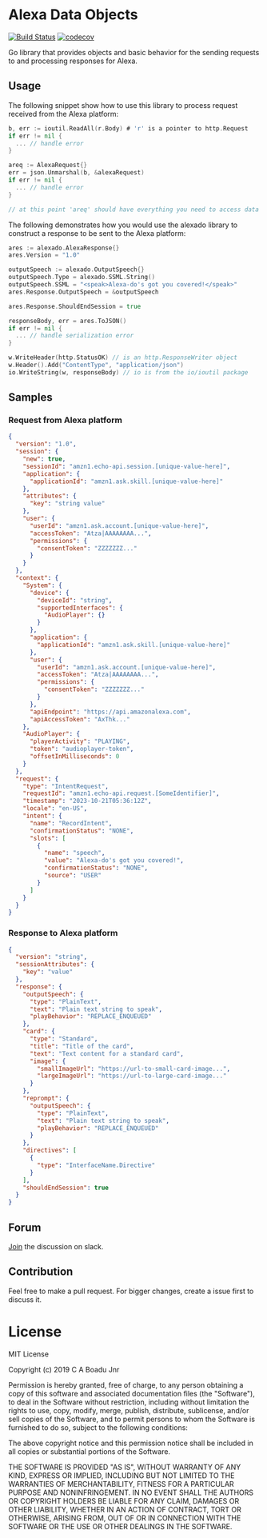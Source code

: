 

# Alexa Data Objects

[![Build Status](https://travis-ci.com/ekowcharles/alexado.svg?branch=master)](https://travis-ci.com/ekowcharles/alexado) [![codecov](https://codecov.io/gh/ekowcharles/alexado/branch/master/graph/badge.svg)](https://codecov.io/gh/ekowcharles/alexado)

Go library that provides objects and basic behavior for the sending requests to and processing responses for Alexa.

## Usage

The following snippet show how to use this library to process request received from the Alexa platform:
```go
b, err := ioutil.ReadAll(r.Body) # 'r' is a pointer to http.Request
if err != nil {
  ... // handle error
}

areq := AlexaRequest{}
err = json.Unmarshal(b, &alexaRequest)
if err != nil {
  ... // handle error
}

// at this point 'areq' should have everything you need to access data in the Alexa request
```

The following demonstrates how you would use the alexado library to construct a response to be sent to the Alexa platform:
```go
ares := alexado.AlexaResponse{}
ares.Version = "1.0"

outputSpeech := alexado.OutputSpeech{}
outputSpeech.Type = alexado.SSML.String()
outputSpeech.SSML = "<speak>Alexa-do's got you covered!</speak>"
ares.Response.OutputSpeech = &outputSpeech

ares.Response.ShouldEndSession = true

responseBody, err = ares.ToJSON()
if err != nil {
  ... // handle serialization error
}

w.WriteHeader(http.StatusOK) // is an http.ResponseWriter object
w.Header().Add("ContentType", "application/json")
io.WriteString(w, responseBody) // io is from the io/ioutil package
```

## Samples

### Request from Alexa platform

```json
{
  "version": "1.0",
  "session": {
    "new": true,
    "sessionId": "amzn1.echo-api.session.[unique-value-here]",
    "application": {
      "applicationId": "amzn1.ask.skill.[unique-value-here]"
    },
    "attributes": {
      "key": "string value"
    },
    "user": {
      "userId": "amzn1.ask.account.[unique-value-here]",
      "accessToken": "Atza|AAAAAAAA...",
      "permissions": {
        "consentToken": "ZZZZZZZ..."
      }
    }
  },
  "context": {
    "System": {
      "device": {
        "deviceId": "string",
        "supportedInterfaces": {
          "AudioPlayer": {}
        }
      },
      "application": {
        "applicationId": "amzn1.ask.skill.[unique-value-here]"
      },
      "user": {
        "userId": "amzn1.ask.account.[unique-value-here]",
        "accessToken": "Atza|AAAAAAAA...",
        "permissions": {
          "consentToken": "ZZZZZZZ..."
        }
      },
      "apiEndpoint": "https://api.amazonalexa.com",
      "apiAccessToken": "AxThk..."
    },
    "AudioPlayer": {
      "playerActivity": "PLAYING",
      "token": "audioplayer-token",
      "offsetInMilliseconds": 0
    }
  },
  "request": {
    "type": "IntentRequest",
    "requestId": "amzn1.echo-api.request.[SomeIdentifier]",
    "timestamp": "2023-10-21T05:36:12Z",
    "locale": "en-US",
    "intent": {
      "name": "RecordIntent",
      "confirmationStatus": "NONE",
      "slots": [
        {
          "name": "speech",
          "value": "Alexa-do's got you covered!",
          "confirmationStatus": "NONE",
          "source": "USER"
        }
      ]
    }
  }
}
```

### Response to Alexa platform

```json
{
  "version": "string",
  "sessionAttributes": {
    "key": "value"
  },
  "response": {
    "outputSpeech": {
      "type": "PlainText",
      "text": "Plain text string to speak",
      "playBehavior": "REPLACE_ENQUEUED"
    },
    "card": {
      "type": "Standard",
      "title": "Title of the card",
      "text": "Text content for a standard card",
      "image": {
        "smallImageUrl": "https://url-to-small-card-image...",
        "largeImageUrl": "https://url-to-large-card-image..."
      }
    },
    "reprompt": {
      "outputSpeech": {
        "type": "PlainText",
        "text": "Plain text string to speak",
        "playBehavior": "REPLACE_ENQUEUED"
      }
    },
    "directives": [
      {
        "type": "InterfaceName.Directive"
      }
    ],
    "shouldEndSession": true
  }
}
```

## Forum

[Join](https://join.slack.com/t/alexalibraries/shared_invite/enQtNTY3MDMyODU4ODk5LTBkMWNiNTVjYTY2MTJlMWMxY2M3YWI0NGFhY2Q3NzhhNWQ3ZDg5MWIyNzFmMTk0NTBlMzRiOGYyNTE4YjNlNzg) the discussion on slack.

## Contribution

Feel free to make a pull request. For bigger changes, create a issue first to discuss it.

# License

MIT License

Copyright (c) 2019 C A Boadu Jnr

Permission is hereby granted, free of charge, to any person obtaining a copy of this software and associated documentation files (the "Software"), to deal in the Software without restriction, including without limitation the rights to use, copy, modify, merge, publish, distribute, sublicense, and/or sell copies of the Software, and to permit persons to whom the Software is furnished to do so, subject to the following conditions:

The above copyright notice and this permission notice shall be included in all copies or substantial portions of the Software.

THE SOFTWARE IS PROVIDED "AS IS", WITHOUT WARRANTY OF ANY KIND, EXPRESS OR IMPLIED, INCLUDING BUT NOT LIMITED TO THE WARRANTIES OF MERCHANTABILITY, FITNESS FOR A PARTICULAR PURPOSE AND NONINFRINGEMENT. IN NO EVENT SHALL THE AUTHORS OR COPYRIGHT HOLDERS BE LIABLE FOR ANY CLAIM, DAMAGES OR OTHER LIABILITY, WHETHER IN AN ACTION OF CONTRACT, TORT OR OTHERWISE, ARISING FROM, OUT OF OR IN CONNECTION WITH THE SOFTWARE OR THE USE OR OTHER DEALINGS IN THE SOFTWARE.
